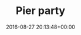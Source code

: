 ---
title:		"Pier party"
type:		"photos"
mediatype:		"upload"
location:		"Brandenburg, Germany"
date:		"2016-08-27 20:13:48+00:00"
album:		"people"
filename:		"lakeside-konigs-wusterhausen.md"
series:		"friends"
cl_public_id:		"people/lakeside-konigs-wusterhausen"
cl_version:		1497005463
format:		"tiff"
bytes:		1876348
width:		961
height:		1440
colours:
- "#F9F6F5"
- "#EAEFF2"
- "#E7EBF2"
- "#4F6A7A"
- "#1B2730"
- "#343B3C"
- "#303138"
- "#606774"
- "#222A36"
- "#616E76"
- "#516279"
- "#897372"
- "#F9F9F7"
- "#669DC0"
- "#84A4CC"
- "#3A2724"
- "#080D08"
- "#35322F"
- "#7B4A50"
- "#DD5C7A"
- "#74564D"
exposure_mode:		"Auto"
program:		"Aperture-priority AE"
aperture:		"2.8"
focal_length:		"24.0 mm"
iso:		"1250"
shutter_speed:		"1/100"
metering:		"Spot"
flash:		"Off, Did not fire"
white_balance:		"Custom"
colour_temp:		"6650"
has_crop:		"true"
orientation:		"Horizontal (normal)"
camera_model:		"NIKON D800"
lens_info:		"24-70mm f/2.8"
artist:		"No artist info"
x_resolution:		"300"
y_resolution:		"300"
---